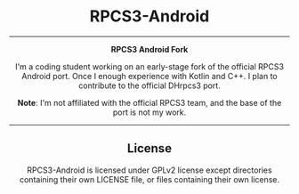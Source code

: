 <div align="center">

# RPCS3-Android

---

**RPCS3 Android Fork**

I'm a coding student working on an early-stage fork of the official RPCS3 Android port. Once I enough experience with Kotlin and C++. I plan to contribute to the official DHrpcs3 port.

**Note**: I'm not affiliated with the official RPCS3 team, and the base of the port is not my work.

---

## License

RPCS3-Android is licensed under GPLv2 license except directories containing their own LICENSE file, or files containing their own license.


